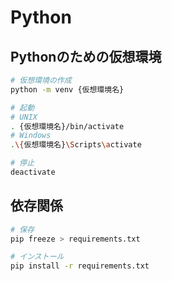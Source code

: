 # Python

## Pythonのための仮想環境

```sh
# 仮想環境の作成
python -m venv {仮想環境名}

# 起動
# UNIX
. {仮想環境名}/bin/activate
# Windows
.\{仮想環境名}\Scripts\activate

# 停止
deactivate
```

## 依存関係

```sh
# 保存
pip freeze > requirements.txt

# インストール
pip install -r requirements.txt
```
